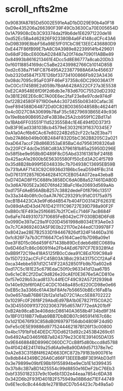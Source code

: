 # scroll_nfts2me

0x9083fA8785Dd5002E591eAaD1bDD29E90b4a0F18
0xD9e435206a266390F39F49Cb3630Ca70E005654D
0x1A79908cDb3C93374da2f9b6de1E62971220de18
0xd52Ec5Ba4d62826F923380B4a6F4148cdCFc43A6
0xD9B399E8bbF56a98E5fF01CbC9E13EEC436880D9
0xE447F86fB99E7bA8C9A3989e82239914fb429601
0x68dF26bcE600bAD28487a20f74de709011ABBe89
0x84993b8616213461E4Dcc5d8E86777a8cab20Db3
0xf60118854169dcC5aBe22439982766Cb1014D85B
0xd2c638a7f14FC876495A223877988A6A1e456637
0xb2320d5847f37E126bf33734100866Fb923A3436
0x08dc7095c95aF03FF46eF37358c6DC290036A17f
0xC0Cc1745B9E2d059b7BdA6428A522CF27a3E5538
0xE2CA9548E6fD9f2d6db3e783d670C75520dD2392
0x3B1E26E2E6c8C7A00E6ec2faF23e8e97cde974dF
0xf22B24580F9719D0eA4c3072455b08340Cafac3E
0xeF894588D64872Dd0C828D036504858Bc46244f1
0x4c0D27C9A30699b78aF35c58279693B65E49c936
0x19e8bb90B6952dFe3B38e25A2cb959f1C2Bd17a1
0x1BAb6FF03551F11d523555B4c1E4E494fDD373f3
0xB3F9Ead338103Bcb4579eE3032f63f16370345E7
0xA1a0Acf6b6CAc67e80224B2d52cF22c1a2E3ba71
0xb27A86b049b00B2484F832D5bC362B8205C2a021
0xaD647accF2Bd86B353aE85BaC4d79563f08326a8
0x220FCF4dcDe358Cd83A3796181b85a25950D296E
0x58f5be9e95Bb9D489F8cD5Abd33161361bF24f8B
0x425acA1e2600b5E56305580Ff50cEd3A2C4f5789
0x35d8B28b999f5E048339c7b704938C13695EB59B
0x731bAAF7143C92C6936d31B6bc5eaD594fFBc314
0xD76131f28576D6462841CfCEB054A072ea43ebaB
0xD74DAD8Ff5C688fe3858DC6dA0B8a527461DAB0D
0x3d6A7605E2a36D76fd423BaFc16e20693d569aAb
0xd175FdAeB56ABbB257c3882dedeF0f8796c13517
0x33a344b08fc0c0aA7A76C293291c91dC0175a975
0xcB1B4423CA3e9Fd6d4B547b404FD03142F62631E
0x089dAdD43d4761D421111C96727E39D798a90F2F
0xB80c1EF493e25f66857b2f7CeEc7146F7acB684F
0x6aFe744931073710685FeB042eC7F030BD8D6Fd8
0x099De397aC29a1F020D4561998d8034E1f3Ae0e3
0x7c7CA9692403A5F9E0b221170e244edC139978F7
0x8042ae28E7B2533D194467826df324F1446Da316
0xfc826F7a7b3Cf116647Ce5164Cae01b7D9Ba09e1
0xe3F8D15c06d459F671438b89DcEdeb6d8EC0689a
0x6D46d7c86c06091f4e2Fb4AEd6797CF7E9328fAd
0xBB9f72C19e418A5125fB0cCdea91C8Ed709C98a9
0x15D7232acCFcFC45B03A3Bdc29343175CCf2AaF4
0xca34ebbe597d12C141F22A528501Fb9b70a602e8
0xd17C5c181E25c679EdaC50f0c963341d12aa67B5
0x6c1eC8C2f2DaC9d826e20cAEf0E3676e5ACD810e
0xf57e029b53cad8137c44fECF49C92A572f2939b8
0x140e92bf6f0AEC4CDC1048a485c6220CD98e0e66
0xEB5c3a3366c61A43bF8Afe7b56650bBEc16FaB1a
0x0e657daB76B612b12a1d1aD72C1Acc5E88702222
0x1029Fc0F26f8F29AbdEd97BA1b0E7827f15C0A2C
0x3D4550091f372023063795d657Af772edA201bfF
0xB2Ab98caB3e408ddcD86140A3658b4F34bd9F3f4
0x1BF01318B77eBab9BB7DbBDB07c965914167c68c
0x1d21D676f93C858dB0f69797156db04809F24d9D
0xFe5c0E5E99886d9775244462187B126f13c00800
0x4bc1791bFbE4DEDC7DDd6213d92c2453B4269c61
0x6492AaD3465f6B7a824379e23C61E391405DA135
0x9E646884BD8996C060DC7CcB8f5d80bccd8d5788
0x4f0424E241749a25d6Aa9eBa90DA9d571378e7eC
0xA2e83C315Bf4f62AD663DfC872b791B3b900761e
0x8db844349BC26A6Cd66F13EEEBdBF3E9fAbD3d11
0x3e79899e09bfE9Bb19155894be9eCb1E1d399435
0x37b8c3B7aBD1425554c99d8850e16DeF2bC76Eb3
0xbf3350182337e9c10e6b13D2e44eaa7854c6DA38
0x342D6b2F93fD401B2F575949a08B6dd71EF44749
0x6E1ec6cBc444db1e2781BdCD7b54423c7b49a5a0
